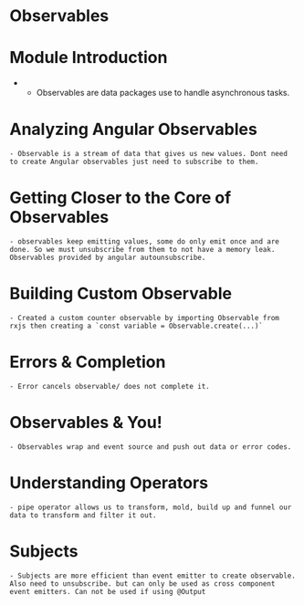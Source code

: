 # Observables
  # Module Introduction
  - 
    - Observables are data packages use to handle asynchronous tasks.
  # Analyzing Angular Observables
    - Observable is a stream of data that gives us new values. Dont need to create Angular observables just need to subscribe to them.
  # Getting Closer to the Core of Observables
    - observables keep emitting values, some do only emit once and are done. So we must unsubscribe from them to not have a memory leak. Observables provided by angular autounsubscribe.
  # Building Custom Observable
    - Created a custom counter observable by importing Observable from rxjs then creating a `const variable = Observable.create(...)`
  # Errors & Completion
    - Error cancels observable/ does not complete it.
  # Observables & You!
    - Observables wrap and event source and push out data or error codes.
  # Understanding Operators
    - pipe operator allows us to transform, mold, build up and funnel our data to transform and filter it out. 
  # Subjects
    - Subjects are more efficient than event emitter to create observable.
    Also need to unsubscribe. but can only be used as cross component event emitters. Can not be used if using @Output